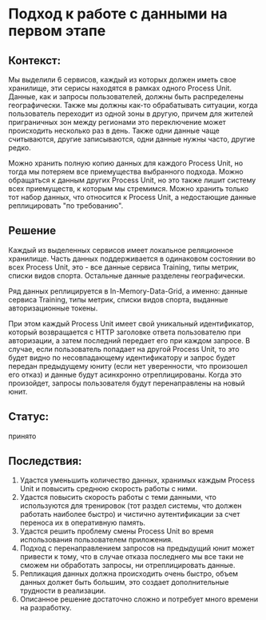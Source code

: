 # Подход к работе с данными на первом этапе

## Контекст:

Мы выделили 6 сервисов, каждый из которых должен иметь свое хранилище, эти серисы находятся в рамках одного Process Unit. Данные, как и запросы пользователей, должны быть распределены географически. Также мы должны как-то обрабатывать ситуации, когда пользователь переходит из одной зоны в другую, причем для жителей приграничных зон между регионами это переключение может происходить несколько раз в день. Также одни данные чаще считываются, другие записываются, одни данные нужны часто, другие редко.

Можно хранить полную копию данных для каждого Process Unit, но тогда мы потеряем все приемущества выбранного подхода. Можно обращаться к данным других Process Unit, но это также лишит систему всех приемуществ, к которым мы стремимся. Можно хранить только тот набор данных, что относится к Process Unit, а недостающие данные реплицировать "по требованию". 

## Решение

Каждый из выделенных сервисов имеет локальное реляционное хранилище. Часть данных поддерживается в одинаковом состоянии во всех Process Unit, это - все данные сервиса Training, типы метрик, списки видов спорта. Остальные данные разделены географически. 

Ряд данных реплицируется в In-Memory-Data-Grid, а именно: данные сервиса Training, типы метрик, списки видов спорта, выданные авторизационные токены.

При этом каждый Process Unit имеет свой уникальный идентификатор, который возвращается с HTTP заголовке ответа пользователю при авторизации, 
а затем последний передает его при каждом запросе. В случае, если пользователь попадает на другой Process Unit, то это будет видно по несовпадающему идентификатору и запрос будет передан предыдущему юниту (если нет уверенности, что произошел его отказ) и данные будут асинхронно отреплицированы. Когда это произойдет, запросы пользователя будут перенаправлены на новый юнит.

## Статус:

принято

## Последствия:

1. Удастся уменьшить количество данных, хранимых каждым Process Unit и повысить среднюю скорость работы с ними.
2. Удастся повысить скорость работы с теми данными, что используются для тренировок (тот раздел системы, что должен работать наиболее быстро) и чистично аутентификации за счет переноса их в оперативную память.
3. Удастся решить проблему смены Process Unit во время использования пользователем приложения.
4. Подход с перенаправлением запросов на предыдущий юнит может привести к тому, что в случае отказа последнего мы все таки не сможем ни обработать запросы, ни отреплицировать данные.
5. Репликация данных должна происходить очень быстро, объем данных должет быть большим, это создает дополнительные трудности в реализации.
6. Описанное решение достаточно сложно и потребует много времени на разработку.